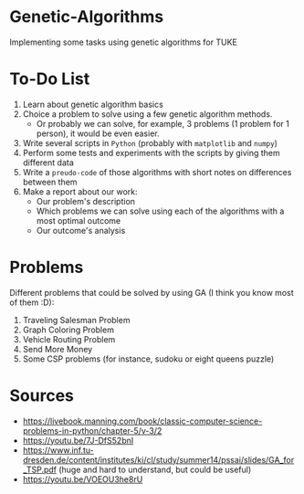 # Genetic-Algorithms
Implementing some tasks using genetic algorithms for TUKE

# To-Do List
1) Learn about genetic algorithm basics
2) Choice a problem to solve using a few genetic algorithm methods.
   - Or probably we can solve, for example, 3 problems (1 problem for 1 person), it would be even easier.
3) Write several scripts in ``Python`` (probably with ``matplotlib`` and ``numpy``)
4) Perform some tests and experiments with the scripts by giving them different data
5) Write a ``preudo-code`` of those algorithms with short notes on differences between them
6) Make a report about our work:
   - Our problem's description
   - Which problems we can solve using each of the algorithms with a most optimal outcome
   - Our outcome's analysis
   
# Problems
Different problems that could be solved by using GA (I think you know most of them :D):
1) Traveling Salesman Problem
2) Graph Coloring Problem
3) Vehicle Routing Problem
4) Send More Money
5) Some CSP problems (for instance, sudoku or eight queens puzzle)

# Sources
- https://livebook.manning.com/book/classic-computer-science-problems-in-python/chapter-5/v-3/2
- https://youtu.be/7J-DfS52bnI
- https://www.inf.tu-dresden.de/content/institutes/ki/cl/study/summer14/pssai/slides/GA_for_TSP.pdf (huge and hard to understand, but could be useful)
- https://youtu.be/VOEOU3he8rU
